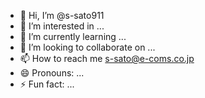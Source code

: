 - 👋 Hi, I’m @s-sato911
- 👀 I’m interested in ...
- 🌱 I’m currently learning ...
- 💞️ I’m looking to collaborate on ...
- 📫 How to reach me s-sato@e-coms.co.jp
- 😄 Pronouns: ...
- ⚡ Fun fact: ...

<!---
s-sato911/s-sato911 is a ✨ special ✨ repository because its `README.md` (this file) appears on your GitHub profile.
You can click the Preview link to take a look at your changes.
--->
